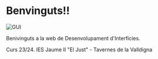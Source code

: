 # Benvinguts!!

![GUI](https://images.unsplash.com/photo-1581291519195-ef11498d1cf2?ixlib=rb-1.2.1&ixid=MnwxMjA3fDB8MHxwaG90by1wYWdlfHx8fGVufDB8fHx8&auto=format&fit=crop&w=1170&q=80)

Benivinguts a la web de Desenvolupament d'Interfícies.

Curs 23/24. IES Jaume II "El Just" - Tavernes de la Valldigna
